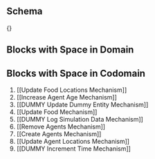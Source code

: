 ## Schema

{}

## Blocks with Space in Domain

## Blocks with Space in Codomain
1. [[Update Food Locations Mechanism]]
2. [[Increase Agent Age Mechanism]]
3. [[DUMMY Update Dummy Entity Mechanism]]
4. [[Update Food Mechanism]]
5. [[DUMMY Log Simulation Data Mechanism]]
6. [[Remove Agents Mechanism]]
7. [[Create Agents Mechanism]]
8. [[Update Agent Locations Mechanism]]
9. [[DUMMY Increment Time Mechanism]]

